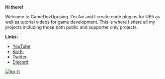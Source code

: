 **Hi there!** 

Welcome to GameDevUprising. I'm Avi and I create code plugins for UE5 as well as tutorial videos for game development. This is where I share all my projects including those both public and supporter only projects.

**Links:**
- [YouTube](https://www.youtube.com/channel/UC5Us9Wf-w30AWvEX7s65-vw)
- [Ko-Fi](https://ko-fi.com/gduprising)
- [Twitter](https://twitter.com/GDUprising)
- [Discord](https://discord.gg/rf5xyr6qeS)


[![ko-fi](https://ko-fi.com/img/githubbutton_sm.svg)](https://ko-fi.com/H2H5RJDYR)

